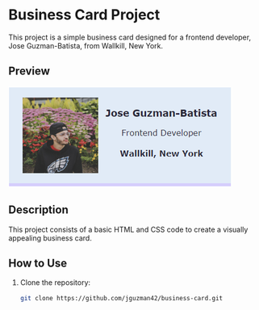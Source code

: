 # Business Card Project

This project is a simple business card designed for a frontend developer, Jose Guzman-Batista, from Wallkill, New York.

## Preview



![Business Card Preview](images/buisness-card.png)

## Description

This project consists of a basic HTML and CSS code to create a visually appealing business card.

## How to Use

1. Clone the repository:

   ```bash
   git clone https://github.com/jguzman42/business-card.git
